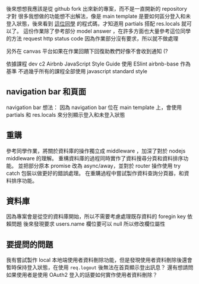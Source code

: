 後來想想我應該是從 github fork 出來新的專案，而不是一直開新的 repository 才對
很多我想做的功能想不出解法，像是 main template 是要如何區分登入和未登入狀態，後來看到 [這位同學](https://github.com/letitia-chiu/restaurant-list/blob/main/middlewares/restaurant-handler.js) 的程式碼，才知道用 partials 搭配 res.locals 就可以了。
這份作業除了參考部分 model answer ，在許多方面也大量參考這位同學的方法
request http status code 因為作業部分沒有要求，所以就不做處理

另外在 canvas 平台如果在作業回饋下回復助教們好像不會收到通知 (?

依據課程 dev c2 Airbnb JavaScript Style Guide
使用 ESlint airbnb-base 作為基準
不過幾乎所有的課程全部使用 javascript standard style

## navigation bar 和頁面
navigation bar 
想法： 因為 navigation bar 位在 main template 上，會使用 partials 和 res.locals 來分別顯示登入和未登入狀態

## 重購
參考同學作業，將關於資料庫的操作獨立成 middleware ，加深了對於 nodejs middleware 的理解。
重構資料庫的過程同時實作了資料搜尋分頁和資料排序功能。
並把部分原本 promise 改為 async/away，並對於 router 操作使用 try catch 包裝以做更好的錯誤處理。
在重購過程中嘗試製作資料查詢分頁器，和資料排序功能。

## 資料庫
因為專案會是從空的資料庫開始，所以不需要考慮處理既存資料的 foregin key 依賴問題
後來發現要求 users.name 欄位要可以 null 所以修改欄位屬性

## 要提問的問題
我有嘗試製作 local 本地端使用者資料刪除功能，但是發現使用者資料刪除後還會暫時保持登入狀態，在使用 `req.logout` 後無法在首頁顯示登出訊息？
還有想請問如果使用者是使用 OAuth2 登入的話要如何實作使用者資料刪除？